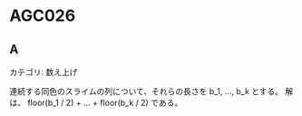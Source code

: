 # AGC026

## A
カテゴリ: 数え上げ

連続する同色のスライムの列について、それらの長さを b_1, ..., b_k とする。
解は、 floor(b_1 / 2) + ... + floor(b_k / 2) である。
